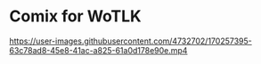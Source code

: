 # Comix for WoTLK

https://user-images.githubusercontent.com/4732702/170257395-63c78ad8-45e8-41ac-a825-61a0d178e90e.mp4

